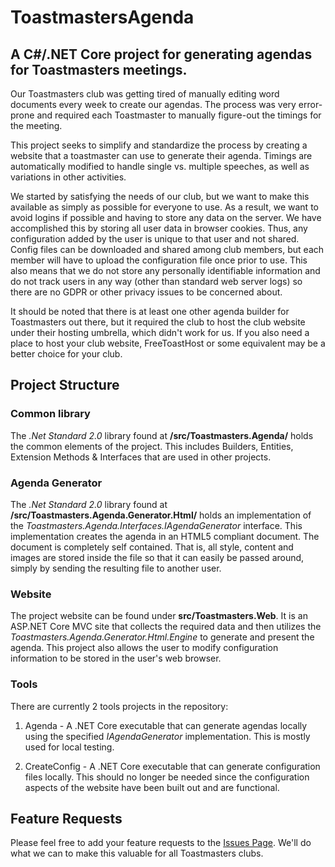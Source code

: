 # ToastmastersAgenda

## A C#/.NET Core project for generating agendas for Toastmasters meetings.

Our Toastmasters club was getting tired of manually editing word documents every week to create our agendas. The process was very error-prone and required each Toastmaster to manually figure-out the timings for the meeting.

This project seeks to simplify and standardize the process by creating a website that a toastmaster can use to generate their agenda. Timings are automatically modified to handle single vs. multiple speeches, as well as variations in other activities.

We started by satisfying the needs of our club, but we want to make this available as simply as possible for everyone to use. As a result, we want to avoid logins if possible and having to store any data on the server.  We have accomplished this by storing all user data in browser cookies. Thus, any configuration added by the user is unique to that user and not shared. Config files can be downloaded and shared among club members, but each member will have to upload the configuration file once prior to use.  This also means that we do not store any personally identifiable information and do not track users in any way (other than standard web server logs) so there are no GDPR or other privacy issues to be concerned about.

It should be noted that there is at least one other agenda builder for Toastmasters out there, but it required the club to host the club website under their hosting umbrella, which didn't work for us. If you also need a place to host your club website, FreeToastHost or some equivalent may be a better choice for your club.

## Project Structure

### Common library
The *.Net Standard 2.0* library found at **/src/Toastmasters.Agenda/** holds the common elements of the project.  This includes Builders, Entities, Extension Methods & Interfaces that are used in other projects.

### Agenda Generator
The *.Net Standard 2.0* library found at **/src/Toastmasters.Agenda.Generator.Html/** holds an implementation of the *Toastmasters.Agenda.Interfaces.IAgendaGenerator* interface. This implementation creates the agenda in an HTML5 compliant document.  The document is completely self contained. That is, all style, content and images are stored inside the file so that it can easily be passed around, simply by sending the resulting file to another user.

### Website
The project website can be found under **src/Toastmasters.Web**. It is an ASP.NET Core MVC site that collects the required data and then utilizes the *Toastmasters.Agenda.Generator.Html.Engine* to generate and present the agenda.  This project also allows the user to modify configuration information to be stored in the user's web browser.

### Tools
There are currently 2 tools projects in the repository:

1) Agenda - A .NET Core executable that can generate agendas locally using the specified *IAgendaGenerator* implementation. This is mostly used for local testing.

1) CreateConfig - A .NET Core executable that can generate configuration files locally. This should no longer be needed since the configuration aspects of the website have been built out and are functional.

## Feature Requests

Please feel free to add your feature requests to the [Issues Page](https://github.com/bsstahl/ToastmastersAgenda/issues). We'll do what we can to make this valuable for all Toastmasters clubs.

